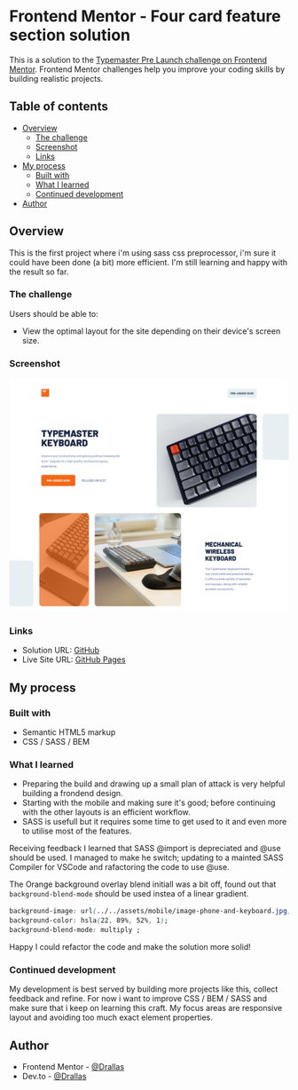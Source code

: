 # Frontend Mentor - Four card feature section solution

This is a solution to the [Typemaster Pre Launch challenge on Frontend Mentor](https://www.frontendmentor.io/challenges/four-card-feature-section-weK1eFYK). Frontend Mentor challenges help you improve your coding skills by building realistic projects. 

## Table of contents

- [Overview](#overview)
  - [The challenge](#the-challenge)
  - [Screenshot](#screenshot)
  - [Links](#links)
- [My process](#my-process)
  - [Built with](#built-with)
  - [What I learned](#what-i-learned)
  - [Continued development](#continued-development)
- [Author](#author)

## Overview

This is the first project where i'm using sass css preprocessor, i'm sure it could have been done (a bit) more efficient. I'm still learning and happy with the result so far. 

### The challenge

Users should be able to:

- View the optimal layout for the site depending on their device's screen size.

### Screenshot

![](assets/screenshot.png)

### Links

- Solution URL: [GitHub](https://github.com/Drallas/Typemaster-Pre-Launch-Landing-Page/)
- Live Site URL: [GitHub Pages](https://drallas.github.io/Typemaster-Pre-Launch-Landing-Page/)

## My process

### Built with

- Semantic HTML5 markup
- CSS / SASS / BEM

### What I learned

- Preparing the build and drawing up a small plan of attack is very helpful building a frondend design.
- Starting with the mobile and making sure it's good; before continuing with the other layouts is an efficient workflow.
- SASS is usefull but it requires some time to get used to it and even more to utilise most of the features.

Receiving feedback I learned that SASS @import is depreciated and @use should be used. I managed to make he switch; updating to a mainted SASS Compiler for VSCode and rafactoring the code to use @use.  

The Orange background overlay blend initiall was a bit off, found out that ```background-blend-mode``` should be used instea of a linear gradient. 

```css
background-image: url(../../assets/mobile/image-phone-and-keyboard.jpg);
background-color: hsla(22, 89%, 52%, 1);
background-blend-mode: multiply ;
```

Happy I could refactor the code and make the solution more solid!

### Continued development

My development is best served by building more projects like this, collect feedback and refine. For now i want to improve CSS / BEM / SASS and make sure that i keep on learning this craft. My focus areas are responsive layout and avoiding too much exact element properties. 

## Author

- Frontend Mentor - [@Drallas](https://www.frontendmentor.io/profile/Drallas)
- Dev.to - [@Drallas](https://dev.to/drallas)


